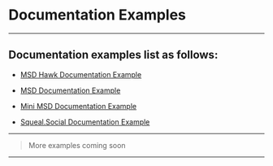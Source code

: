 # Documentation Examples

---

## Documentation examples list as follows:

* [MSD Hawk Documentation Example](https://github.com/maxsaxedesign.co.uk/MaXSaxeDesign/Web-Engineering/documentation/examples/hawk)

* [MSD Documentation Example](https://github.com/maxsaxedesign.co.uk/MaXSaxeDesign/Web-Engineering/documentation/examples/msd)

* [Mini MSD Documentation Example](https://github.com/maxsaxedesign.co.uk/MaXSaxeDesign/Web-Engineering/documentation/examples/mini-msd)

* [Squeal.Social Documentation Example](https://github.com/maxsaxedesign.co.uk/MaXSaxeDesign/Web-Engineering/documentation/examples/squeal.social)

---

> More examples coming soon

---
